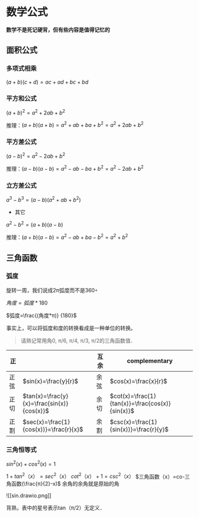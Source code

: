 # 数学公式

**数学不是死记硬背，但有些内容是值得记忆的**

## 面积公式
### 多项式相乘

$(a+b)(c+d)=ac + ad + bc + bd$


### 平方和公式

$(a + b)^2 = a^2 + 2ab + b^2$

  推理：$(a + b)(a + b) = a^2 + ab + ba + b^2 = a^2 + 2ab + b^2$

### 平方差公式

$(a - b) ^ {2} = a^2 - 2ab + b^2$

  推理：$(a - b)(a - b) = a^2 - ab - ba + b^2 = a^2 - 2ab + b^2$

### 立方差公式

$a^3-b^3=(a -b)(a^2 + ab + b^2)$

- 其它

$a^2 - b^2 = (a + b)(a - b)$

  推理：$(a + b)(a - b) = a^2 -ab + ba - b^2 = a^2 + b^2$

## 三角函数

### 弧度

旋转一周，我们说成2π弧度而不是360◦

$角度=弧度*180$

$弧度=\frac{(角度*π)} {180}$

事实上，可以将弧度和度的转换看成是一种单位的转换。

> 请熟记常用角0, π/6, π/4, π/3, π/2的三角函数值．

| 正   |                                              | 互余 | complementary                                     |
| ---- | -------------------------------------------- | ---- | ------------------------------------------------- |
| 正弦 | $sin(x)=\frac{y}{r}$                       | 余弦 | $cos(x)=\frac{x}{r}$                            |
| 正切 | $tan(x)=\frac{y}{x}=\frac{sin(x)}{cos(x)}$ | 余切 | $cot(x)=\frac{1}{tan(x)}=\frac{cos(x)}{sin(x)}$ |
| 正割 | $sec(x)=\frac{1}{cos(x))}=\frac{r}{x}$     | 余割 | $csc(x)=\frac{1}{sin(x))}=\frac{r}{y}$          |

### 三角恒等式

$sin^2(x)+cos^2(x)=1$

$1+tan^2（x）=sec^2（x）$
$cot^2（x）+1=csc^2（x）$
$三角函数（x）=co-三角函数(\frac{π}{2}-x)$ 余角的余角就是原始的角

![[sin.drawio.png]]

背熟，表中的星号表示tan（π/2）无定义．
